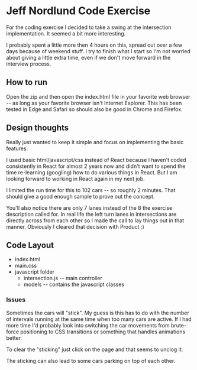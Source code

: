 # Jeff Nordlund Code Exercise

For the coding exercise I decided to take a swing at the intersection implementation.  It seemed 
a bit more interesting.

I probably spent a little more then 4 hours on this, spread out over a few days because of weekend 
stuff.  I try to finish what I start so I'm not worried about giving a little extra time, even if 
we don't move forward in the interview process.


## How to run
Open the zip and then open the index.html file in your favorite web browser -- as long as your 
favorite browser isn't Internet Explorer.  This has been tested in Edge and Safari so should also be 
good in Chrome and Firefox.


## Design thoughts
Really just wanted to keep it simple and focus on implementing the basic features.

I used basic html/javascript/css instead of React because I haven't coded consistently in React for almost 
2 years now and didn't want to spend the time re-learning (googling) how to do various things in React.  But 
I am looking forward to working in React again in my next job.

I limited the run time for this to 102 cars -- so roughly 2 minutes.  That should give a good enough 
sample to prove out the concept.

You'll also notice there are only 7 lanes instead of the 8 the exercise description called for.  In 
real life the left turn lanes in intersections are directly across from each other so I made the call 
to lay things out in that manner.  Obviously I cleared that decision with Product :)


## Code Layout
- index.html
- main.css
- javascript folder
    - intersection.js -- main controller
    - models -- contains the javascript classes



### Issues
Sometimes the cars will "stick".  My guess is this has to do with the number of intervals running at the same time when too many cars are active.  If I had more time I'd probably look into switching the car movements from brute-force positioning to CSS transitions or something that handles animations better.

To clear the "sticking" just click on the page and that seems to unclog it.

The sticking can also lead to some cars parking on top of each other.
